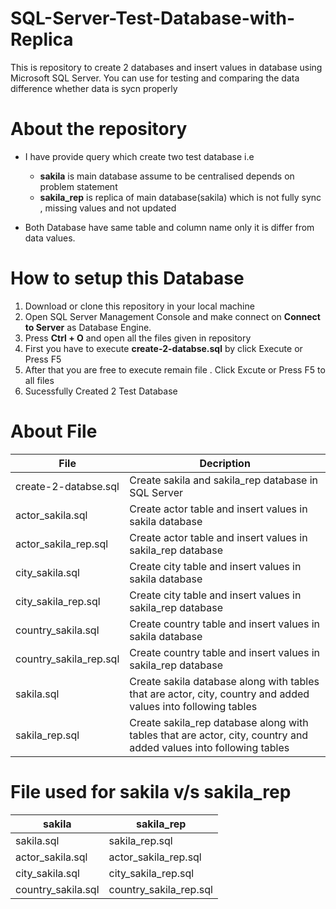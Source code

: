 # SQL-Server-Test-Database-with-Replica
This is repository to create 2 databases and insert values in database using  Microsoft SQL Server. You can use for testing and comparing the data difference  whether data is sycn properly

# About the repository
* I have provide query which create two test database i.e 
  * **sakila**  is main database assume to be centralised depends on problem statement
  * **sakila_rep** is replica of main database(sakila) which is not fully sync , missing values and not updated  
  
* Both Database have same table and column name only it is differ from data values. 

# How to setup this Database

1. Download or clone this repository in your local machine
2. Open SQL Server Management Console and make connect on **Connect to Server** as Database Engine.
3. Press **Ctrl + O** and open all the files given in repository
4. First you have to execute **create-2-databse.sql** by click Execute or Press F5
5. After that you are free to execute remain file . Click Excute or Press F5 to all files
6. Sucessfully Created 2 Test Database

# About File
| File                   | Decription                                                                                                        |
|------------------------| ------------------------------------------------------------------------------------------------------------------|
| create-2-databse.sql   | Create sakila and sakila_rep database in SQL Server                                                               |
| actor_sakila.sql       | Create actor table and insert values in sakila database                                                           |
| actor_sakila_rep.sql   | Create actor table and insert values in sakila_rep database                                                       |
| city_sakila.sql        | Create city table and insert values in sakila database                                                            |
| city_sakila_rep.sql    | Create city table and insert values in sakila_rep database                                                        |
| country_sakila.sql     | Create country table and insert values in sakila database                                                         |
| country_sakila_rep.sql | Create country table and insert values in sakila_rep database                                                     |
| sakila.sql             | Create sakila database along with tables that are actor, city, country and added values into following tables     |
| sakila_rep.sql         | Create sakila_rep database along with tables that are actor, city, country and added values into following tables |

# File used for sakila v/s sakila_rep
| sakila             | sakila_rep             |
|--------------------|------------------------|
| sakila.sql         | sakila_rep.sql         |
| actor_sakila.sql   | actor_sakila_rep.sql   |
| city_sakila.sql    | city_sakila_rep.sql    |
| country_sakila.sql | country_sakila_rep.sql |

